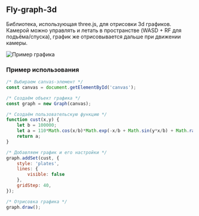 ## Fly-graph-3d
Библиотека, использующая three.js, для отрисовки 3d графиков. Камерой можно управлять и летать в пространстве (WASD + RF для подъёма/спуска), график же отрисовывается дальше при движении камеры.

![Пример графика](https://github.com/Reisgradt/fly-graph-3d/tree/master/example.PNG "Пример графика")

### Пример использования
```javascript
/* Выбираем canvas-элемент */
const canvas = document.getElementById('canvas');

/* Создаём объект графика */
const graph = new Graph(canvas);

/* Создаём пользовательскую функцию */
function cust(x,y) {
    let b = 100000;
    let a = 110*Math.cos(x/b)*Math.exp(-x/b + Math.sin(y*x/b) + Math.random()*Math.cos(b/(x*y+1))/1000);
    return a;
}

/* Добавляем график и его настройки */
graph.addSet(cust, {
    style: 'plates',
	lines: {
		visible: false
	},
    gridStep: 40,
});

/* Отрисовка графика */
graph.draw();
```